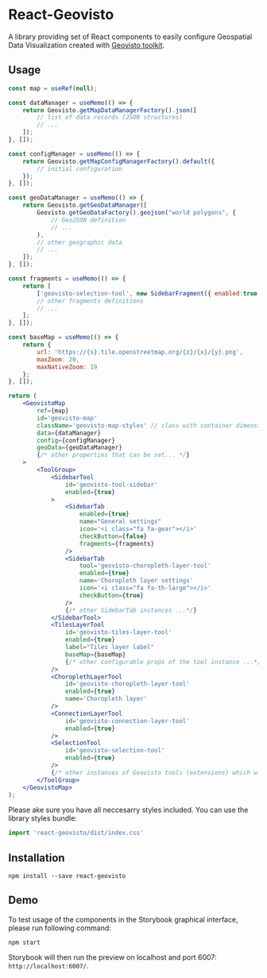 # React-Geovisto

A library providing set of React components to easily configure Geospatial Data Visualization created with [Geovisto toolkit](https://github.com/geovisto/geovisto). 

## Usage 

```jsx
const map = useRef(null);

const dataManager = useMemo(() => {
    return Geovisto.getMapDataManagerFactory().json([
        // list of data records (JSON structures)
        // ...
    ]);
}, []); 

const configManager = useMemo(() => {
    return Geovisto.getMapConfigManagerFactory().default({
        // initial configuration
    });
}, []); 

const geoDataManager = useMemo(() => {
    return Geovisto.getGeoDataManager([
        Geovisto.getGeoDataFactory().geojson("world polygons", {
            // GeoJSON definition
            // ...
        ),
        // other geographic data
        // ...
    ]);
}, []); 

const fragments = useMemo(() => {
    return [
        ['geovisto-selection-tool', new SidebarFragment({ enabled:true })]
        // other fragments definitions
        // ...
    ];
}, []);

const baseMap = useMemo(() => {
    return {
        url: 'https://{s}.tile.openstreetmap.org/{z}/{x}/{y}.png',
        maxZoom: 20,
        maxNativeZoom: 19
    };
}, []);

return (
    <GeovistoMap
        ref={map}
        id='geovisto-map'
        className='geovisto-map-styles' // class with container dimensions
        data={dataManager}
        config={configManager}
        geoData={geoDataManager}
        {/* other properties that can be set... */}
    >
        <ToolGroup>
            <SidebarTool 
                id='geovisto-tool-sidebar'
                enabled={true}
            >
                <SidebarTab
                    enabled={true}
                    name="General settings"
                    icon='<i class="fa fa-gear"></i>'
                    checkButton={false}
                    fragments={fragments}
                />
                <SidebarTab
                    tool='geovisto-choropleth-layer-tool'
                    enabled={true}
                    name='Choropleth layer settings'
                    icon='<i class="fa fa-th-large"></i>'
                    checkButton={true}
                />
                {/* other SidebarTab instances ...*/}
            </SidebarTool>
            <TilesLayerTool 
                id='geovisto-tiles-layer-tool'
                enabled={true}
                label="Tiles layer label"
                baseMap={baseMap}
                {/* other configurable props of the tool instance ...*/}
            />
            <ChoroplethLayerTool 
                id='geovisto-choropleth-layer-tool' 
                enabled={true}
                name='Choropleth layer'
            />
            <ConnectionLayerTool
                id='geovisto-connection-layer-tool'
                enabled={true}
            />
            <SelectionTool
                id='geovisto-selection-tool'
                enabled={true}
            />
            {/* other instances of Geovisto tools (extensions) which will be directly used in the map ...*/}
        </ToolGroup>
    </GeovistoMap>
);
```

Please ake sure you have all neccesarry styles included. You can use the library styles bundle:
```js
import 'react-geovisto/dist/index.css'
```

## Installation

```
npm install --save react-geovisto
```

## Demo
To test usage of the components in the Storybook graphical interface, please run following command:

```
npm start
```

Storybook will then run the preview on localhost and port 6007: `http://localhost:6007/`.
